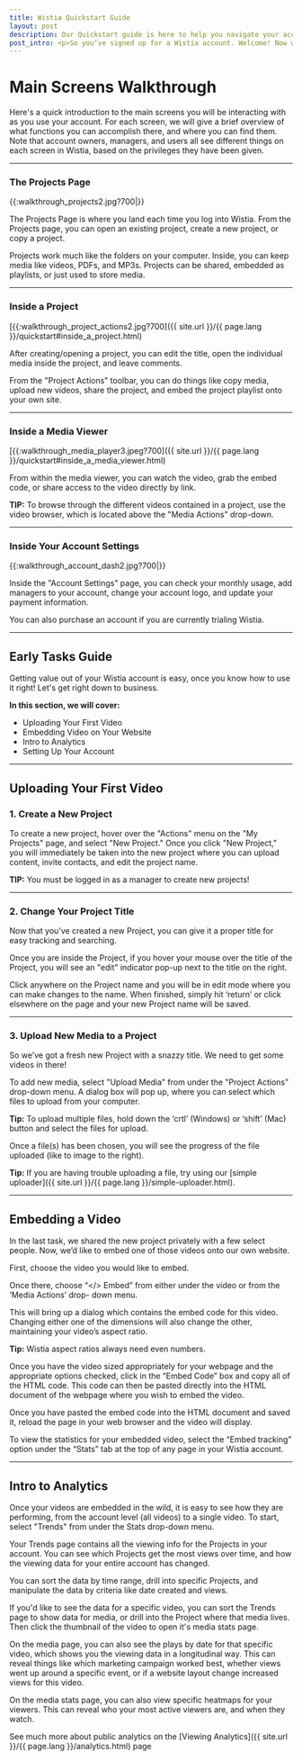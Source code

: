 ```yaml
---
title: Wistia Quickstart Guide
layout: post
description: Our Quickstart guide is here to help you navigate your account set-up and get started on accomplishing tasks that will bring value to your business.
post_intro: <p>So you’ve signed up for a Wistia account. Welcome! Now what?</p><p>Our Quickstart guide is here to help you navigate your account set-up and get started on accomplishing tasks that will bring value to your business.</p><p>This guide contains:</p><ul><li>A walkthrough of the crucial screens in your Wistia account</li><li>Detailed instructions on the key tasks to help you get started</li></ul>
---
```


# Main Screens Walkthrough

Here's a quick introduction to the main screens you will be interacting with as you use your account. For each screen, we will give a brief overview of what functions you can accomplish there, and where you can find them. Note that account owners, managers, and users all see different things on each screen in Wistia, based on the privileges they have been given.

----

### The Projects Page

{{:walkthrough_projects2.jpg?700|}}

The Projects Page is where you land each time you log into Wistia. From the Projects page, you can open an existing project, create a new project, or copy a project.

Projects work much like the folders on your computer. Inside, you can keep media like videos, PDFs, and MP3s. Projects can be shared, embedded as playlists, or just used to store media.

----

### Inside a Project

[{{:walkthrough_project_actions2.jpg?700]({{ site.url }}/{{ page.lang }}/quickstart#inside_a_project.html)

After creating/opening a project, you can edit the title, open the individual media inside the project, and leave comments.

From the "Project Actions" toolbar, you can do things like copy media, upload new videos, share the project, and embed the project playlist onto your own site.

----

### Inside a Media Viewer

[{{:walkthrough_media_player3.jpeg?700]({{ site.url }}/{{ page.lang }}/quickstart#inside_a_media_viewer.html)

From within the media viewer, you can watch the video, grab the embed code, or share access to the video directly by link.

**TIP:** To browse through the different videos contained in a project, use the video browser, which is located above the "Media Actions" drop-down.

----

### Inside Your Account Settings

{{:walkthrough_account_dash2.jpg?700|}}

Inside the "Account Settings" page, you can check your monthly usage, add managers to your account, change your account logo, and update your payment information.

You can also purchase an account if you are currently trialing Wistia.

----

## Early Tasks Guide

Getting value out of your Wistia account is easy, once you know how to use it right! Let's get right down to business.

**In this section, we will cover:**

* Uploading Your First Video
* Embedding Video on Your Website
* Intro to Analytics
* Setting Up Your Account

---

## Uploading Your First Video

### 1. Create a New Project

<style float-right>{{:new-project.png}}</style>

To create a new project, hover over the "Actions" menu on the "My Projects" page, and select "New Project." Once you click "New Project," you will immediately be taken into the new project where you can upload content, invite contacts, and edit the project name.

**TIP:** You must be logged in as a manager to create new projects!

----

### 2. Change Your Project Title

Now that you’ve created a new Project, you can give it a proper title for easy tracking and searching.

<style float-right>{{:product_tour_stroke.png?300}}</style>Once you are inside the Project, if you hover your mouse over the title of the Project, you will see an "edit" indicator pop-up next to the title on the right.

Click anywhere on the Project name and you will be in edit mode where you can make changes to the name. When finished, simply hit ‘return’ or click elsewhere on the page and your new Project name will be saved.

----

### 3. Upload New Media to a Project

<style float-right>{{:upload-select2.png?150}}</style>So we’ve got a fresh new Project with a snazzy title. We need to get some videos in there!

To add new media, select "Upload Media" from under the "Project Actions" drop-down menu. A dialog box will pop up, where you can select which files to upload from your computer.

**Tip:** To upload multiple files, hold down the ‘crtl’ (Windows) or ‘shift’ (Mac) button and select the files for upload.

<style float-right>{{:uploading.png?450}}</style>Once a file(s) has been chosen, you will see the progress of the file uploaded (like to image to the right).

**Tip:** If you are having trouble uploading a file, try using our [simple uploader]({{ site.url }}/{{ page.lang }}/simple-uploader.html).

----

## Embedding a Video

In the last task, we shared the new project privately with a few select people. Now, we’d like to embed one of those videos onto our own website.

<style float-right>{{:embed_video_stroke2.png?400}}</style>
First, choose the video you would like to embed.

Once there, choose “</> Embed” from either under the video or from the ‘Media Actions’ drop- down menu.

This will bring up a dialog which contains the embed code for this video. Changing either one of the dimensions will also change the other, maintaining your video’s aspect ratio. 

**Tip:** Wistia aspect ratios always need even numbers.

<style float-right>{{:embed_builder.png}}</style>Once you have the video sized appropriately for your webpage and the appropriate options checked, click in the “Embed Code” box and copy all of the HTML code. This code can then be pasted directly into the HTML document of the webpage where you wish to embed the video.

Once you have pasted the embed code into the HTML document and saved it, reload the page in your web browser and the video will display.

To view the statistics for your embedded video, select the “Embed tracking” option under the “Stats” tab at the top of any page in your Wistia account.

----

## Intro to Analytics

<style float-right>{{:quickstart_trends_dropdown.png?400}}</style>

Once your videos are embedded in the wild, it is easy to see how they are performing, from the account level (all videos) to a single video.  To start, select "Trends" from under the Stats drop-down menu.

<style float-right>{{:quickstart_monthly_trends_page.png?400|}}</style>

Your Trends page contains all the viewing info for the Projects in your account.  You can see which Projects get the most views over time, and how the viewing data for your entire account has changed.

You can sort the data by time range, drill into specific Projects, and manipulate the data by criteria like date created and views.

<style float-right>{{:quickstart_single_media.png?400}}</style>

If you'd like to see the data for a specific video, you can sort the Trends page to show data for media, or drill into the Project where that media lives.  Then click the thumbnail of the video to open it's media stats page.

<style float-right>{{:quickstart_single_media_pbd.png?400}}</style>
On the media page, you can also see the plays by date for that specific video, which shows you the viewing data in a longitudinal way.  This can reveal things like which marketing campaign worked best, whether views went up around a specific event, or if a website layout change increased views for this video.

<style center>{{:quickstart_heatmap_image.png}}</style>

On the media stats page, you can also view specific heatmaps for your viewers.  This can reveal who your most active viewers are, and when they watch.

See much more about public analytics on the [Viewing Analytics]({{ site.url }}/{{ page.lang }}/analytics.html) page

